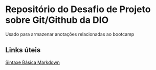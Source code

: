 # Repositório do Desafio de Projeto sobre Git/Github da DIO
Usado para armazenar anotações relacionadas ao bootcamp

## Links úteis
[Sintaxe Básica Markdown](https://www.markdownguide.org/basic-syntax/)
